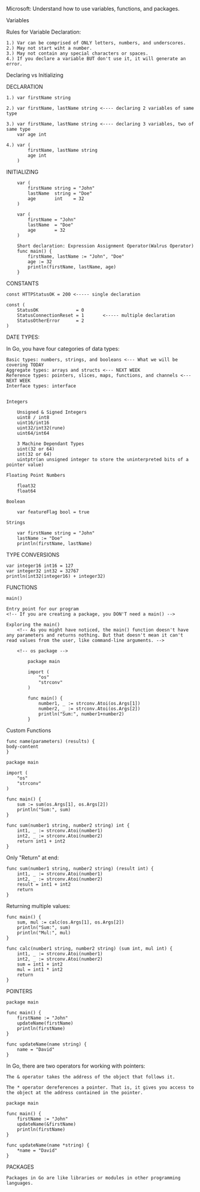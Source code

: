 Microsoft: Understand how to use variables, functions, and packages.



Variables

Rules for Variable Declaration:

    1.) Var can be comprised of ONLY letters, numbers, and underscores. 
    2.) May not start wiht a number.
    3.) May not contain any special characters or spaces.
    4.) If you declare a variable BUT don't use it, it will generate an error.


Declaring vs Initializing

DECLARATION
    
    1.) var firstName string

    2.) var firstName, lastName string <---- declaring 2 variables of same type

    3.) var firstName, lastName string <---- declaring 3 variables, two of same type
        var age int

    4.) var (
            firstName, lastName string
            age int
        )

INITIALIZING

        var (
            firstName string = "John"
            lastName  string = "Doe"
            age       int    = 32
        )

<!-- If initializing, you don't need to specifiy the type as Go will infer for you -->
        var (
            firstName = "John"
            lastName  = "Doe"
            age       = 32
        )

        Short declaration: Expression Assignment Operator(Walrus Operator)
        func main() {
            firstName, lastName := "John", "Doe"
            age := 32
            println(firstName, lastName, age)
        }
<!-- IMPORTANT: Short declaration MUST be inside of a function and you MUST declare AND initialize in order to use this. Lastly, IF you put a type, your comiler will generate an error -->


CONSTANTS

    const HTTPStatusOK = 200 <----- single declaration

    const (                     
        StatusOK              = 0
        StatusConnectionReset = 1       <----- multiple declaration 
        StatusOtherError      = 2
    )

<!-- Constant names are typically written in MixedCased or all uppercase letters. -->

  DATE TYPES:

  <!-- Go is a strongly typed language. This means that every variable you declare is bound to a specific data type and will accept only values that match this type. -->

In Go, you have four categories of data types:

    Basic types: numbers, strings, and booleans <--- What we will be covering TODAY
    Aggregate types: arrays and structs <--- NEXT WEEK
    Reference types: pointers, slices, maps, functions, and channels <--- NEXT WEEK
    Interface types: interface


    Integers

        Unsigned & Signed Integers
        uint8 / int8
        uint16/int16
        uint32/int32(rune)
        uint64/int64

<!-- Walk through rune quickly -->

        3 Machine Dependant Types
        uint(32 or 64)
        int(32 or 64)
        uintptr(an unsigned integer to store the uninterpreted bits of a pointer value)

    Floating Point Numbers

        float32
        float64

    Boolean

        var featureFlag bool = true

    Strings

        var firstName string = "John"
        lastName := "Doe"
        println(firstName, lastName)

TYPE CONVERSIONS

    var integer16 int16 = 127
    var integer32 int32 = 32767
    println(int32(integer16) + integer32)


FUNCTIONS

    main()
    
    Entry point for our program
    <!-- If you are creating a package, you DON'T need a main() -->

    Exploring the main()
        <!-- As you might have noticed, the main() function doesn't have any parameters and returns nothing. But that doesn't mean it can't read values from the user, like command-line arguments. -->

        <!-- os package -->

            package main

            import (
                "os"
                "strconv"
            )

            func main() {
                number1, _ := strconv.Atoi(os.Args[1])
                number2, _ := strconv.Atoi(os.Args[2])
                println("Sum:", number1+number2)
            }

Custom Functions

    func name(parameters) (results) {
    body-content
    }

<!-- Refactor above code with Custom Function-->
    package main

    import (
        "os"
        "strconv"
    )

    func main() {
        sum := sum(os.Args[1], os.Args[2])
        println("Sum:", sum)
    }

    func sum(number1 string, number2 string) int {
        int1, _ := strconv.Atoi(number1)
        int2, _ := strconv.Atoi(number2)
        return int1 + int2
    }

Only "Return" at end:
<!-- Not necessarily suggested as it can be confusing as to what you are returning -->
    func sum(number1 string, number2 string) (result int) {
        int1, _ := strconv.Atoi(number1)
        int2, _ := strconv.Atoi(number2)
        result = int1 + int2
        return
    }

Returning multiple values:

    func main() {
        sum, mul := calc(os.Args[1], os.Args[2])
        println("Sum:", sum)
        println("Mul:", mul)
    }

    func calc(number1 string, number2 string) (sum int, mul int) {
        int1, _ := strconv.Atoi(number1)
        int2, _ := strconv.Atoi(number2)
        sum = int1 + int2
        mul = int1 * int2
        return
    }


POINTERS

    package main

    func main() {
        firstName := "John"
        updateName(firstName)
        println(firstName)
    }

    func updateName(name string) {
        name = "David"
    }

In Go, there are two operators for working with pointers:

    The & operator takes the address of the object that follows it.

    The * operator dereferences a pointer. That is, it gives you access to the object at the address contained in the pointer.

<!-- Written with pointers -->

    package main

    func main() {
        firstName := "John"
        updateName(&firstName)
        println(firstName)
    }

    func updateName(name *string) {
        *name = "David"
    }

PACKAGES
    
    Packages in Go are like libraries or modules in other programming languages. 





